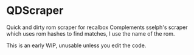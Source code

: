 # QDScraper
Quick and dirty rom scraper for recalbox
Complements sselph's scraper which uses rom hashes to find matches, I use the name of the rom.

This is an early WIP, unusable unless you edit the code.
